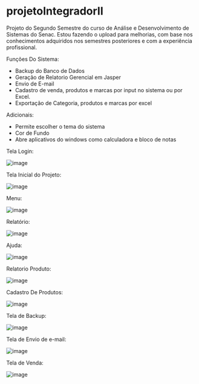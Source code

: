 # projetoIntegradorII

Projeto do Segundo Semestre do curso de Análise e Desenvolvimento de Sistemas do Senac.
Estou fazendo o upload para melhorias, com base nos conhecimentos adquiridos nos semestres posteriores e com a experiência profissional.

Funções Do Sistema:

- Backup do Banco de Dados
- Geração de Relatorio Gerencial em Jasper
- Envio de E-mail
- Cadastro de venda, produtos e marcas por input no sistema ou por Excel.
- Exportação de Categoria, produtos e marcas por excel

Adicionais:

- Permite escolher o tema do sistema
- Cor de Fundo
- Abre aplicativos do windows como calculadora e bloco de notas

Tela Login:

![image](https://user-images.githubusercontent.com/78769051/185759985-82b1c02a-1f95-475e-a024-ad70940a092c.png)

Tela Inicial do Projeto:

![image](https://user-images.githubusercontent.com/78769051/184447786-3efc3a51-f0b8-44d1-9ef2-7f2538bdd952.png)

Menu:

![image](https://user-images.githubusercontent.com/78769051/184447869-c9f65402-8462-4b81-9301-69c23bab9df7.png)

Relatório:

![image](https://user-images.githubusercontent.com/78769051/185760060-0da1981a-6c32-415d-88d1-a3bef3d82ce2.png)

Ajuda:

![image](https://user-images.githubusercontent.com/78769051/185760075-be198c40-5e7e-484f-9b59-4914f9deac5d.png)

Relatorio Produto:

![image](https://user-images.githubusercontent.com/78769051/185759961-1fb368ae-6971-41d6-85b5-fbda4b933bc5.png)

Cadastro De Produtos:

![image](https://user-images.githubusercontent.com/78769051/184451534-948ca35f-e246-485a-a68b-eb686f2184da.png)

Tela de Backup:

![image](https://user-images.githubusercontent.com/78769051/184448563-17142c82-b953-4d60-a41c-ee82d7c9b16e.png)

Tela de Envio de e-mail:

![image](https://user-images.githubusercontent.com/78769051/185471918-cc9f3b59-9c5e-4238-b6ac-ed66c0e3757e.png)

Tela de Venda:

![image](https://user-images.githubusercontent.com/78769051/186229327-d935b46e-18f1-4001-a915-e9eb0f2cb349.png)


